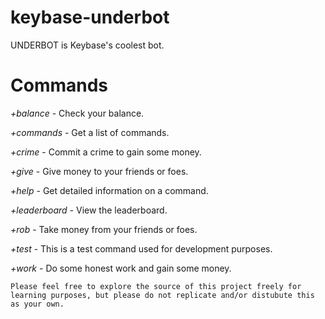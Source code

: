 # keybase-underbot
 
UNDERBOT is Keybase's coolest bot.

# Commands
*+balance* - Check your balance.

*+commands* - Get a list of commands.

*+crime* - Commit a crime to gain some money.

*+give* - Give money to your friends or foes.

*+help* - Get detailed information on a command.

*+leaderboard* - View the leaderboard.

*+rob* - Take money from your friends or foes.

*+test* - This is a test command used for development purposes.

*+work* - Do some honest work and gain some money.

```Please feel free to explore the source of this project freely for learning purposes, but please do not replicate and/or distubute this as your own.```